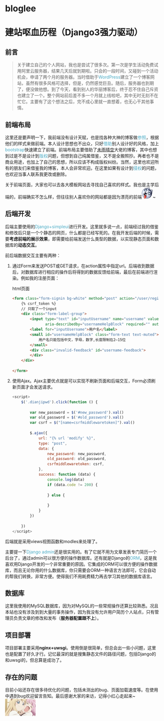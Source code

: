 # bloglee
# 建站呕血历程（Django3强力驱动）

## 前言

> 关于建立自己的个人网站，我也是尝试了很多次。第一次是学生活动免费试用阿里云服务器，结果几天后就到期啦。只会的一段时间，又碰到一个活动机会，申请了两个月的服务器。当时借助于<span style="color: rgb(75, 172, 198);">WordPress</span>建立了一个博客网站，虽然有很多风格可选择，但是，仍然感觉巨丑。随后，服务器也到期了，便没做他想。到了今天，看到别人的华丽博客后，终于忍不住自己斥资也建立了一个。整个网站前后差不多一个月就上线啦吧，其中无时无刻不在忙它。主要有了这个想法之后，完不成心里就一直想着，也无心干其他事情。

## 前端布局

这里还是要声明一下，我前端没有设计天赋，也是找各种大神的博客做<span style="color: rgb(75, 172, 198);">参照</span>，根据他们的样式来做前端。本人设计思想也不出众，只好<span style="color: rgb(75, 172, 198);">借助</span>别人设计好的风格，加上<span style="color: rgb(75, 172, 198);">bootstrap</span>快速建立了前端。前端布局主要借助了<a href="https://oneisall.top/" target="_blank">未雨晴空</a>大佬的博客，其中也想到过是不是设计到<span style="color: rgb(75, 172, 198);">版权</span>问题，但想到自己纯属借鉴，又不是全搬照抄。再者也不是商业用途，也加上了自己的思想，所以应该不构成版权纠纷。当然，这里也欢迎所有的朋友们来借鉴我的博客，本人会非常欢迎。在这里如果有设计到<span style="color: rgb(75, 172, 198);">侵权</span>的问题，也欢迎当事人联系我更改或删除。

 关于前端页面，大家也可以去各大模板网站去寻找自己喜欢的样式。我也是主学后端的，前端确实不怎么样，但往往别人喜欢你的网站都是因为漂亮的前端<img src="/static/picture/erha_org.png">~

## 后端开发

后端主要使用的<span style="color: rgb(75, 172, 198);">Django+simpleui</span>进行开发。这里就多说一点，前端经过我的借鉴和修改后只是一个个静态的网页，什么都是已经写死的。在我开发后端的时候，需要**考虑前端的展示效果**，即需要给前端发送什么类型的数据，以实现静态页面和数据库的**动态交互**。

前后端数据交互主要有两种：

1. 通过Form来发送POST或GET请求，在action属性中指定url。后端收到数据后，对数据库进行相应的操作后将得到的数据反馈给前端，最后在前端进行渲染。例如我的注册页面：

   html页面

   ```html
   <form class="form-signin bg-white" method="post" action="/user/register" id="register-form">
       {% csrf_token %}
       // 只取了一个input
       <div class="form-label-group">
           <input type="text" id="inputUsername" name="username" value="" class="form-control " placeholder="用户名"
                  aria-describedby="usernameHelpBlock" required="" autofocus="">
           <label for="inputUsername">用户名</label>
           <small id="usernameHelpBlock" class="form-text text-muted">
               用户名只能包括中文，字母，数字,长度限制在2—15位
           </small>
           <div class="invalid-feedback" id="username-feedback">
           </div>
       </div>
   
   </form>
   ```

2. 使用Ajax。Ajax主要优点就是可以实现不刷新页面和后端交互，Form必须刷新页面才会发送请求。

   ```javascript
   <script>
       $('.dianjipwd').click(function () {
   
           var new_password = $('#new_password').val()
           var old_password = $('#old_password').val()
           var csrf = $("[name=csrfmiddlewaretoken]").val()
   
           $.ajax({
               url: "{% url 'modify' %}",
               type: "post",
               data: {
                   new_password: new_password,
                   old_password: old_password,
                   csrfmiddlewaretoken: csrf,
               },
               success: function (data) {
                   console.log(data)
                   if (data.code != 200) {
   
                   } else {
                   
                   }
               }
           })
                       
       })
   </script>
   ```

后端就是采用views视图函数和modles来处理了。

主要提一下<span style="color: rgb(75, 172, 198);">Django admin</span>还是很实用的。有了它就不用为文章发表专门简历一个后台了，通过admin可以很方便的操作数据库。还有就是Django的<span style="color: rgb(75, 172, 198);">ORM</span>，这是我喜欢用Django开发的一个非常重要的原因。它集成的ORM可以很方便的操作数据库，而且无论你用的什么数据库，你只需要会ORM一种语言方法即可，它会自动的帮我们转换，非常方便。使得我们不用耗费精力再去学习其他的数据库语言。

## 数据库

这里我使用的MySQL数据库，因为对MySQL的一些常规操作还算比较熟悉。况且本站也没有涉及到到大量的事务操作，因为我没有允许用户简历个人站点，只有管理员负责文章的修改和发布（**服务器配置跟不上**）。

## 项目部署

项目部署主要采用**nginx+uwsgi**。使用倒是很简单，但总会出一些小问题，这里也是配置了好久才行。记忆最深的就是搜集静态文件的路径问题，包括Django的和uwsgi的，但总算是成功了。

## 存在的问题

目前小站还存在很多待优化的问题，包括未测出的bug、页面加载速度等。在使用中遇到bug欢迎留言告知。最后感谢大家的来访，记得小红心走起来~<img src="/static/picture/1.gif">
